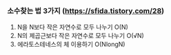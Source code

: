 ### 소수찾는 법 3가지 (https://sfida.tistory.com/28)
1. N을 N보다 작은 자연수로 모두 나누기 O(N)
2. N의 제곱근보다 작은 자연수로 모두 나누기 O(√N)
3. 에라토스테네스의 체 이용하기 O(NlongN)


